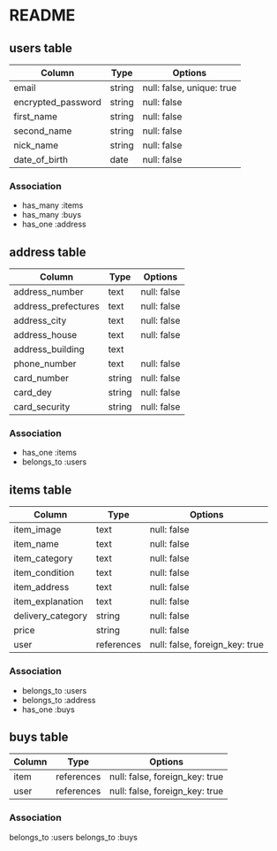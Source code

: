 # README

## users table

| Column             | Type                | Options                   |
|--------------------|---------------------|---------------------------|
| email              | string              | null: false, unique: true |
| encrypted_password | string              | null: false               |
| first_name         | string              | null: false               |
| second_name        | string              | null: false               |
| nick_name          | string              | null: false               |
| date_of_birth      | date                | null: false               |

### Association

- has_many :items
- has_many :buys
- has_one :address

## address table

| Column                 | Type                | Options                   |
|------------------------|---------------------|---------------------------|
| address_number         | text                | null: false               |
| address_prefectures    | text                | null: false               |
| address_city           | text                | null: false               |
| address_house          | text                | null: false               |
| address_building       | text                |                           |
| phone_number           | text                | null: false               |
| card_number            | string              | null: false               |
| card_dey               | string              | null: false               |
| card_security          | string              | null: false               |

### Association

- has_one :items
- belongs_to :users

## items table

| Column                 | Type                | Options                            |
|------------------------|---------------------|------------------------------------|
| item_image             | text                | null: false                        |
| item_name              | text                | null: false                        |
| item_category          | text                | null: false                        |
| item_condition         | text                | null: false                        |
| item_address           | text                | null: false                        |
| item_explanation       | text                | null: false                        |
| delivery_category      | string              | null: false                        |
| price                  | string              | null: false                        |
| user                   | references          | null: false, foreign_key: true     |

### Association

- belongs_to :users
- belongs_to :address
- has_one :buys

## buys table

| Column             | Type                | Options                            |
|--------------------|---------------------|------------------------------------|
| item               | references          | null: false, foreign_key: true     |
| user               | references          | null: false, foreign_key: true     |

### Association

belongs_to :users
belongs_to :buys